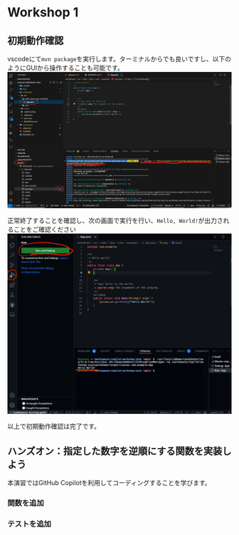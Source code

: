 # Workshop 1 

## 初期動作確認
vscodeにて`mvn package`を実行します。ターミナルからでも良いですし、以下のようにGUIから操作することも可能です。
![](./img/README.ja_2024-04-09-16-03-21.png)

正常終了することを確認し、次の画面で実行を行い、`Hello, World!`が出力されることをご確認ください
![](./img/README.ja_2024-04-09-16-05-06.png)

以上で初期動作確認は完了です。

## ハンズオン：指定した数字を逆順にする関数を実装しよう
本演習ではGitHub Copilotを利用してコーディングすることを学びます。

### 関数を追加
### テストを追加
